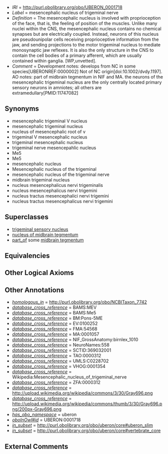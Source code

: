  * *IRI* = http://purl.obolibrary.org/obo/UBERON_0001718
 * *Label* = mesencephalic nucleus of trigeminal nerve
 * *Definition* = The mesencephalic nucleus is involved with proprioception of the face, that is, the feeling of position of the muscles. Unlike many nuclei within the CNS, the mesencephalic nucleus contains no chemical synapses but are electrically coupled. Instead, neurons of this nucleus are pseudounipolar cells receiving proprioceptive information from the jaw, and sending projections to the motor trigeminal nucleus to mediate monosynaptic jaw reflexes. It is also the only structure in the CNS to contain the cell bodies of a primary afferent, which are usually contained within ganglia. [WP,unvetted].
 * *Comment* = Development notes: develops from NC in some species[UBERONREF:0000002] Not of NC origin[doi:10.1002/dvdy.1197]. AO notes: part of midbrain tegmentum in NIF and MA. the neurons of the mesencephalic trigeminal nucleus are the only centrally located primary sensory neurons in amniotes; all others are extramedullary[PMID:11747082]

## Synonyms

 * mesencephalic trigeminal V nucleus
 * mesencephalic trigeminal nucleus
 * nucleus of mesencephalic root of v
 * trigeminal V mesencephalic nucleus
 * trigeminal mesencephalic nucleus
 * trigeminal nerve mesencepahlic nucleus
 * Me5
 * Me5
 * mesencephalic nucleus
 * Mesencephalic nucleus of the trigeminal
 * mesencephalic nucleus of the trigeminal nerve
 * midbrain trigeminal nucleus
 * nucleus  mesencephalicus nervi trigeminalis
 * nucleus mesencephalicus nervi trigemini
 * nucleus tractus mesencephalici nervi trigemini
 * nucleus tractus mesencephalicus nervi trigemini

## Superclasses

 * [trigeminal sensory nucleus](../../UBERON/32/UBERON_0004132.md)
 * [nucleus of midbrain tegmentum](../../UBERON/14/UBERON_0007414.md)
 * [part_of](../../BFO/50/BFO_0000050.md) some [midbrain tegmentum](../../UBERON/43/UBERON_0001943.md)

## Equivalencies


## Other Logical Axioms


## Other Annotations

 * *[homologous_in](../../core#homologous/in/core#homologous_in.md)* = http://purl.obolibrary.org/obo/NCBITaxon_7742
 * *[database_cross_reference](../../ef/oboInOwl#hasDbXref.md)* = BAMS:MEV
 * *[database_cross_reference](../../ef/oboInOwl#hasDbXref.md)* = BAMS:Me5
 * *[database_cross_reference](../../ef/oboInOwl#hasDbXref.md)* = BM:Pons-5ME
 * *[database_cross_reference](../../ef/oboInOwl#hasDbXref.md)* = EV:0100252
 * *[database_cross_reference](../../ef/oboInOwl#hasDbXref.md)* = FMA:54568
 * *[database_cross_reference](../../ef/oboInOwl#hasDbXref.md)* = MA:0001057
 * *[database_cross_reference](../../ef/oboInOwl#hasDbXref.md)* = NIF_GrossAnatomy:birnlex_1010
 * *[database_cross_reference](../../ef/oboInOwl#hasDbXref.md)* = NeuroNames:558
 * *[database_cross_reference](../../ef/oboInOwl#hasDbXref.md)* = SCTID:369032001
 * *[database_cross_reference](../../ef/oboInOwl#hasDbXref.md)* = TAO:0000312
 * *[database_cross_reference](../../ef/oboInOwl#hasDbXref.md)* = UMLS:C0228702
 * *[database_cross_reference](../../ef/oboInOwl#hasDbXref.md)* = VHOG:0001354
 * *[database_cross_reference](../../ef/oboInOwl#hasDbXref.md)* = Wikipedia:Mesencephalic_nucleus_of_trigeminal_nerve
 * *[database_cross_reference](../../ef/oboInOwl#hasDbXref.md)* = ZFA:0000312
 * *[database_cross_reference](../../ef/oboInOwl#hasDbXref.md)* = http://upload.wikimedia.org/wikipedia/commons/3/30/Gray696.png
 * *[database_cross_reference](../../ef/oboInOwl#hasDbXref.md)* = http://upload.wikimedia.org/wikipedia/commons/thumb/3/30/Gray696.png/200px-Gray696.png
 * *[has_obo_namespace](../../ce/oboInOwl#hasOBONamespace.md)* = uberon
 * *[oboInOwl#id](../../id/oboInOwl#id.md)* = UBERON:0001718
 * *[in_subset](../../et/oboInOwl#inSubset.md)* = http://purl.obolibrary.org/obo/uberon/core#uberon_slim
 * *[in_subset](../../et/oboInOwl#inSubset.md)* = http://purl.obolibrary.org/obo/uberon/core#vertebrate_core

## External Comments

